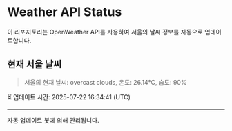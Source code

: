 
# Weather API Status

이 리포지토리는 OpenWeather API를 사용하여 서울의 날씨 정보를 자동으로 업데이트합니다.

## 현재 서울 날씨
> 서울의 현재 날씨: overcast clouds, 온도: 26.14°C, 습도: 90%

⏳ 업데이트 시간: 2025-07-22 16:34:41 (UTC)

---
자동 업데이트 봇에 의해 관리됩니다.
